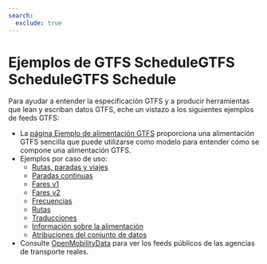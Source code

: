```yaml
---
search:
  exclude: true
---
```


# Ejemplos de GTFS ScheduleGTFS ScheduleGTFS Schedule

Para ayudar a entender la especificación GTFS y a producir herramientas que lean y escriban datos GTFS, eche un vistazo a los siguientes ejemplos de feeds GTFS:

- La [página Ejemplo de alimentación GTFS](/schedule/example-feed) proporciona una alimentación GTFS sencilla que puede utilizarse como modelo para entender cómo se compone una alimentación GTFS.
- Ejemplos por caso de uso:
  - [Rutas, paradas y viajes](routes-stops-trips)
  - [Paradas continuas](continuous-stops)
  - [Fares v1](fares-v1)
  - [Fares v2](fares-v2)
  - [Frecuencias](frequencies)
  - [Rutas](pathways)
  - [Traducciones](translations)
  - [Información sobre la alimentación](feed-info)
  - [Atribuciones del conjunto de datos](attributions)
- Consulte [OpenMobilityData](https://openmobilitydata.org/) para ver los feeds públicos de las agencias de transporte reales.
